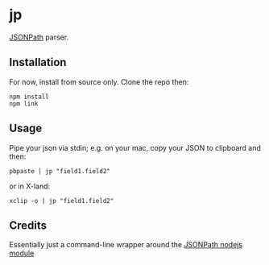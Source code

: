 jp
==
[JSONPath](http://goessner.net/articles/JsonPath/) parser.

Installation
------------
For now, install from source only. Clone the repo then:

```
npm install
npm link
```

Usage
-----
Pipe your json via stdin; e.g. on your mac, copy your JSON to clipboard and then:

```
pbpaste | jp "field1.field2"
```

or in X-land:

```
xclip -o | jp "field1.field2"
```

Credits
-------
Essentially just a command-line wrapper around the [JSONPath nodejs module](https://github.com/s3u/JSONPath)